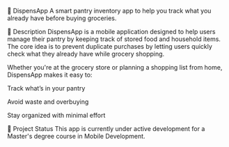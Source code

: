 🥫 DispensApp
A smart pantry inventory app to help you track what you already have before buying groceries.

📝 Description
DispensApp is a mobile application designed to help users manage their pantry by keeping track of stored food and household items. The core idea is to prevent duplicate purchases by letting users quickly check what they already have while grocery shopping.

Whether you're at the grocery store or planning a shopping list from home, DispensApp makes it easy to:

Track what’s in your pantry

Avoid waste and overbuying

Stay organized with minimal effort

🚧 Project Status
This app is currently under active development for a Master's degree course in Mobile Development.